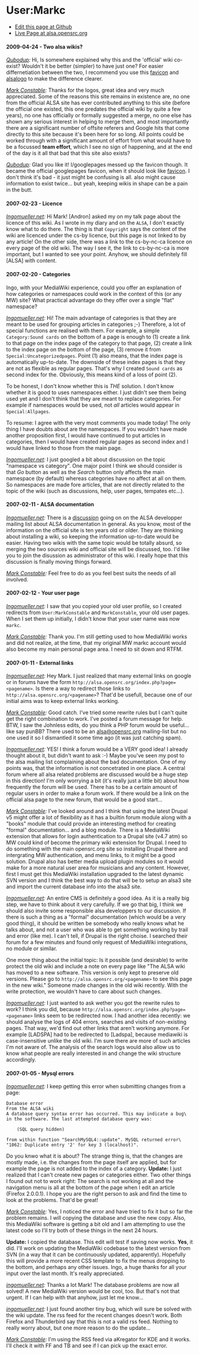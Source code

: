 # User:Markc

- [Edit this page at Github]
- [Live Page at alsa.opensrc.org]

#### 2009-04-24 - Two alsa wikis?

_[Qubodup]:_ Hi, Is somewhere explained why this and the 'official' wiki co-exist?
Wouldn't it be better (simpler) to have just one? For easier differnetiation
between the two, I recommend you use this [favicon] and [alsalogo] to make the
difference clearer.

_[Mark Constable]:_ Thanks for the logos, great idea and very much appreciated.
Some of the reasons this site remains in existence are, no one from the official
ALSA site has ever contributed anything to this site (before the official one
existed, this one predates the official wiki by quite a few years), no one has
officially or formally suggested a merge, no one else has shown any serious
interest in helping to merge them, and most importantly there are a significant
number of offsite referers and Google hits that come directly to this site
because it's been here for so long. All points could be worked through with a
significant amount of effort from what would have to be a focussed **team effort**,
which I see no sign of happening, and at the end of the day is it all that
bad that this site also exists?

_[Qubodup]:_ Glad you like it! I/googlepages messed up the favicon though.
It became the official googlepages favicon, when it should look like [favicon].
I don't think it's bad - it just might be confusing is all. also might cause
information to exist twice... but yeah, keeping wikis in shape can be a pain
in the butt.

#### 2007-02-23 - Licence

_[Ingomueller.net]:_ Hi Mark! [Andron] asked my on my talk page about the
licence of this wiki. As I wrote in my diary and on the `ALSA`, I don't exactly
know what to do there. The thing is that `Copyright` says the content of the
wiki are licenced under the cs-by licence, but this page is not linked to by
any article! On the other side, there was a link to the cs-by-nc-ca licence
on every page of the old wiki. The way I see it, the link to cs-by-nc-ca is
more important, but I wanted to see your point. Anyhow, we should definitely
fill [ALSA] with content.

#### 2007-02-20 - Categories

Ingo, with your MediaWiki experience, could you offer an explanation of how
categories or namespaces could work in the context of this (or any MW) site?
What practical advantage do they offer over a single "flat" namespace?

_[Ingomueller.net]:_ Hi! The main advantage of categories is that they are
meant to be used for grouping articles in categories ;-) Therefore, a lot of
special functions are realised with them. For example, a simple `Category:Sound cards`
on the bottom of a page is enough to (1) create a link to that page on the
index page of the category to that page, (2) create a link to the index
page on the bottom of the page, (3) remove it from `Special:Uncategorizedpages`.
Point (1) also means, that the index page is automatically up-to-date. The
downside of these index pages is that they are not as flexible as regular
pages. That's why I created `Sound cards` as second index for the. Obviously,
this means kind of a loss of point (2).

To be honest, I don't know whether this is *THE* solution. I don't know
whether it is good to uses namespaces either. I just didn't see them being
used yet and I don't think that they are meant to replace categories. For
example if namespaces would be used, not *all* articles would appear in
`Special:Allpages`.

To resume: I agree with the very most comments you made today! The only thing
I have doubts about are the namespaces. If you wouldn't have made another
proposition first, I would have continued to put articles in categories, then
I would have created regular pages as second index and I would have linked to
those from the main page.

_[Ingomueller.net]:_ I just googled a bit about discussion on the topic
"namespace vs category". One major point I think we should consider is that
*Go* button as well as the *Search* button only affects the main namespace
(by default) whereas categories have no affect at all on them. So namespaces
are made fore articles, that are not directly related to the topic of the
wiki (such as discussions, help, user pages, tempates etc...).

#### 2007-02-11 - ALSA documentation

_[Ingomueller.net]:_ There is a
[discussion](http://thread.gmane.org/gmane.linux.alsa.devel/44417) going on
on the ALSA developper mailing list about ALSA documentation in general. As
you know, most of the information on the official site is ten years old or
older. They are thinking about installing a wiki, so keeping the information
up-to-date would be easier. Having two wikis with the same topic would be
totally absurd, so merging the two sources wiki and official site will be
discussed, too. I'd like you to join the disussion as administrator of this
wiki. I really hope that this discussion is finally moving things forward.

_[Mark Constable]:_ Feel free to do as you feel best suits the needs of all
involved.

#### 2007-02-12 - Your user page

_[Ingomueller.net]:_ I saw that you copied your old user profile, so I created 
redirects from `User:MarkConstable` and `MarkConstable`, your old user pages.
When I set them up initially, I didn't know that your user name was now `markc`.

_[Mark Constable]:_ Thank you. I'm still getting used to how MediaWiki works
and did not realize, at the time, that my original MW markc account would also
become my main personal page area. I need to sit down and RTFM.

#### 2007-01-11 - External links

_[Ingomueller.net]:_ Hey Mark. I just realized that many external links on
google or in forums have the form
`http://alsa.opensrc.org/index.php?page=<pagename>`. Is there a way to
redirect those links to `http://alsa.opensrc.org/<pagename>`? That'd be
usefull, because one of our initial aims was to keep external links working.

_[Mark Constable]:_ Good catch. I've tried some rewrite rules but I can't
quite get the right combination to work. I've posted a forum message for help.
BTW, I saw the Johnless edits, do you think a PHP forum would be useful...
like say punBB? There used to be an alsa@opensrc.org mailing-list but no
one used it so I dismantled it some time ago (it was just catching spam).

_[Ingomueller.net]:_ YES! I think a forum would be a VERY good idea! I already
thought about it, but didn't want to ask :-) Maybe you've seen my post to the
alsa mailing list complaining about the bad documentation. One of my points
was, that the information is not concetrated in one place. A central forum
where all alsa related problems are discussed would be a huge step in this
direction! I'm only worrying a bit (it's really just a little bit) about how
frequently the forum will be used. There has to be a certain amount of regular
users in order to make a forum work. If there would be a link on the official
alsa page to the new forum, that would be a good start...

_[Mark Constable]:_ I've looked around and I think that using the latest Drupal
v5 might offer a lot of flexibility as it has a builtin forum module along with
a "books" module that could provide an interesting method for creating "formal"
documentation... and a blog module. There is a MediaWiki extension that allows
for login authentication to a Drupal site (v4.7 atm) so MW could kind of become
the primary wiki extension for Drupal. I need to do something with the main
opensrc.org site so installing Drupal there and intergrating MW authentication,
and menu links, to it might be a good solution. Drupal also has better media
upload plugin modules so it would make for a more natural user area for musicians
and any content. However, first I must get this MediaWiki installation upgraded
to the latest dynamic SVN version and I think the best way to do that will be to
setup an alsa3 site and import the current database info into the alsa3 site.

_[Ingomueller.net]:_ An entire CMS is definitely a good idea. As it is a really
big step, we have to think about it very carefully. If we go that big, I think
we should also invite some responsible alsa developpers to our discussion. If
there is such a thing as a "formal" documentation (which would be a very good
thing), it should be written be somebody who really knows what he talks about,
and not a user who was able to get something working by trail and error (like me).
I can't tell, if Drupal is the right choise. I searched their forum for a few
minutes and found only request of MediaWiki integrations, no module or similar.

One more thing about the initial topic: Is it possible (and desirable) to
write protect the old wiki and include a note on every page like "The ALSA
wiki has moved to a new software. This version is only kept to preserve old
versions. Please go to `http://alsa.opensrc.org/<pagename>` to see this page
in the new wiki." Someone made changes in the old wiki recently. With the
write protection, we wouldn't have to care about such changes.

_[Ingomueller.net]:_ I just wanted to ask wether you got the rewrite rules to
work? I think you did, because `http://alsa.opensrc.org/index.php?page=<pagename>`
links seem to be redirected now. I had another idea recently: we should analyse
the logs of 404 errors, searches and visits of non-existing pages. That way,
we'd find out other links that aren't working anymore. For example [LADSPA] had
to be redirected to [Ladspa], because mediawiki is case-insensitive unlike the
old wiki. I'm sure there are more of such articles I'm not aware of. The
analysis of the search logs would also allow us to know what people are really
interested in and change the wiki structure accordingly.

#### 2007-01-05 - Mysql errors

_[Ingomueller.net]:_ I keep getting this error when submitting changes from a page:

    Database error
    From the ALSA wiki
    A database query syntax error has occurred. This may indicate a bug\
    in the software. The last attempted database query was:

        (SQL query hidden)

    from within function "SearchMySQL4::update". MySQL returned error\
    "1062: Duplicate entry '2' for key 3 (localhost)".

Do you knwo what it is about? The strange thing is, that the changes are
mostly made, i.e. the changes from the page itself are applied, but for
example the page is not added to the index of a category. **Update:** I just
realized that I can't create new pages or categories either. Two other things
I found out not to work right: The search is not working at all and the
navigation menu is all at the bottom of the page when I edit an article
(Firefox 2.0.0.1). I hope you are the right person to ask and find the time
to look at the problems. That'd be great!

_[Mark Constable]:_ Yes, I noticed the error and have tried to fix it but so far the
problem remains. I will copying the database and use the new copy. Also, this
MediaWiki software is getting a bit old and I am attempting to use the latest
code so I'll try both of these things in the next 24 hours.

**Update:** I copied the database. This edit will test if saving now works.
**Yes**, it did. I'll work on updating the MediaWiki codebase to the latest
version from SVN (in a way that it can be continuously updated, apparently).
Hopefully this will provide a more recent CSS template to fix the menus
dropping to the bottom, and perhaps any other issues. Ingo, a huge thanks for
all your input over the last month. It's really appreciated.

_[ingomueller.net]:_ Thanks a lot Mark! The database problems are now all
solved! A new MediaWiki version would be cool, too. But that's not that
urgent. If I can help with that anyhow, just let me know...

_[ingomueller.net]:_ I just found another tiny bug, which will sure be solved
with the wiki update. The rss feed for the recent changes doesn't work. Both
Firefox and Thunderbird say that this is not a valid rss feed. Nothing to really
worry about, but one more reason to do the update...

_[Mark Constable]:_ I'm using the RSS feed via aKregator for KDE and it works.
I'll check it with FF and TB and see if I can pick up the exact error.

[https://github.com/opensrc/alsa]: https://github.com/opensrc/alsa
[Mark Constable]: http://alsa.opensrc.org/User:Markc
[Ingomueller.net]: http://alsa.opensrc.org/User:Ingomueller.net
[Qubodup]: http://alsa.opensrc.org/User:Qubodup
[alsalogo]: https://sites.google.com/site/qubodup/alsalogo.gif
[alsalogo]: http://qubodup.googlepages.com/favicon.ico
[favicon]: http://qubodup.googlepages.com/faviconWTFGOOGLE.ico
[Edit this page at Github]: https://github.com/opensrc/alsa/edit/master/lib/md/User:Markc.md
[Live Page at alsa.opensrc.org]: http://alsa.opensrc.org/User:Markc

